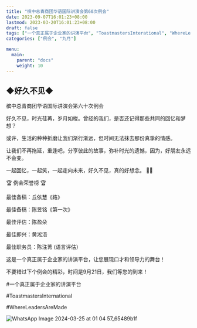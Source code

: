 ```yaml
---
title: "槟中总青商团华语国际讲演会第60次例会"
date: 2023-09-07T16:01:23+08:00
lastmod: 2023-03-20T16:01:23+08:00
draft: false
tags: ["一个真正属于企业家的讲演平台", "ToastmastersInterational", "WhereLeadersAreMade", "丘依慧", "陈昱铭", "陈盈朵", "黄淞浯"，“陈注菁”]
categories: ["例会", "九月"]

menu:
  main:
    parent: "docs"
    weight: 10
---
```

 
## ◆好久不见◆

槟中总青商团华语国际讲演会第六十次例会 

好久不见，时光荏苒，岁月如梭。曾经的我们，是否还记得那些共同的回忆和梦想？

或许，生活的种种折磨让我们渐行渐远，但时间无法抹去那份真挚的情感。

让我们不再拖延，重逢吧，分享彼此的故事，弥补时光的遗憾，因为，好朋友永远不会变。

一起回忆，一起笑，一起走向未来，好久不见，真的好想念。 🌟💫

🏆 例会荣誉榜 🏆

最佳备稿：丘依慧《路》

最佳备稿：陈昱铭《第一次》

最佳评估：陈盈朵

最佳即兴：黄淞浯

最佳职务员：陈注菁 (语言评估）

这是一个真正属于企业家的讲演平台，让您展现口才和领导力的舞台！

不要错过下个例会的精彩，时间是9月21日，我们等您的到来！

#一个真正属于企业家的讲演平台

#ToastmastersInternational

#WhereLeadersAreMade

![WhatsApp Image 2024-03-25 at 01 04 57_65489b1f](https://github.com/Weipin5013/tmc/assets/40177121/8579d082-fc2e-4030-b180-4306d76937df)
